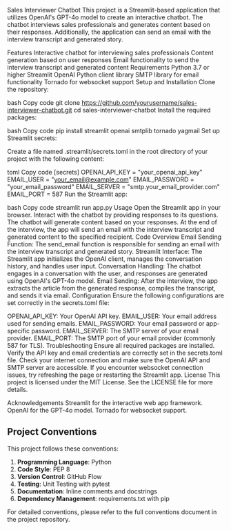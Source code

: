 Sales Interviewer Chatbot
This project is a Streamlit-based application that utilizes OpenAI's GPT-4o model to create an interactive chatbot. The chatbot interviews sales professionals and generates content based on their responses. Additionally, the application can send an email with the interview transcript and generated story.

Features
Interactive chatbot for interviewing sales professionals
Content generation based on user responses
Email functionality to send the interview transcript and generated content
Requirements
Python 3.7 or higher
Streamlit
OpenAI Python client library
SMTP library for email functionality
Tornado for websocket support
Setup and Installation
Clone the repository:

bash
Copy code
git clone https://github.com/yourusername/sales-interviewer-chatbot.git
cd sales-interviewer-chatbot
Install the required packages:

bash
Copy code
pip install streamlit openai smtplib tornado yagmail
Set up Streamlit secrets:

Create a file named .streamlit/secrets.toml in the root directory of your project with the following content:

toml
Copy code
[secrets]
OPENAI_API_KEY = "your_openai_api_key"
EMAIL_USER = "your_email@example.com"
EMAIL_PASSWORD = "your_email_password"
EMAIL_SERVER = "smtp.your_email_provider.com"
EMAIL_PORT = 587
Run the Streamlit app:

bash
Copy code
streamlit run app.py
Usage
Open the Streamlit app in your browser.
Interact with the chatbot by providing responses to its questions.
The chatbot will generate content based on your responses.
At the end of the interview, the app will send an email with the interview transcript and generated content to the specified recipient.
Code Overview
Email Sending Function: The send_email function is responsible for sending an email with the interview transcript and generated story.
Streamlit Interface: The Streamlit app initializes the OpenAI client, manages the conversation history, and handles user input.
Conversation Handling: The chatbot engages in a conversation with the user, and responses are generated using OpenAI's GPT-4o model.
Email Sending: After the interview, the app extracts the article from the generated response, compiles the transcript, and sends it via email.
Configuration
Ensure the following configurations are set correctly in the secrets.toml file:

OPENAI_API_KEY: Your OpenAI API key.
EMAIL_USER: Your email address used for sending emails.
EMAIL_PASSWORD: Your email password or app-specific password.
EMAIL_SERVER: The SMTP server of your email provider.
EMAIL_PORT: The SMTP port of your email provider (commonly 587 for TLS).
Troubleshooting
Ensure all required packages are installed.
Verify the API key and email credentials are correctly set in the secrets.toml file.
Check your internet connection and make sure the OpenAI API and SMTP server are accessible.
If you encounter websocket connection issues, try refreshing the page or restarting the Streamlit app.
License
This project is licensed under the MIT License. See the LICENSE file for more details.

Acknowledgements
Streamlit for the interactive web app framework.
OpenAI for the GPT-4o model.
Tornado for websocket support.

## Project Conventions

This project follows these conventions:

1. **Programming Language**: Python
2. **Code Style**: PEP 8
3. **Version Control**: GitHub Flow
4. **Testing**: Unit Testing with pytest
5. **Documentation**: Inline comments and docstrings
6. **Dependency Management**: requirements.txt with pip

For detailed conventions, please refer to the full conventions document in the project repository.